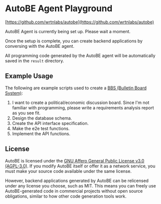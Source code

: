 # AutoBE Agent Playground

[https://github.com/wrtnlabs/autobe](https://github.com/wrtnlabs/autobe)

AutoBE Agent is currently being set up. Please wait a moment.

Once the setup is complete, you can create backend applications by conversing with the AutoBE agent.

All programming code generated by the AutoBE agent will be automatically saved in the `result` directory.

## Example Usage

The following are example scripts used to create a [BBS (Bulletin Board System)](https://stackblitz.com/github/wrtnlabs/autobe-example-bbs):

1. I want to create a political/economic discussion board. Since I'm not familiar with programming, please write a requirements analysis report as you see fit.
2. Design the database schema.
3. Create the API interface specification.
4. Make the e2e test functions.
5. Implement the API functions.

## License

AutoBE is licensed under the [GNU Affero General Public License v3.0 (AGPL-3.0)](https://github.com/wrtnlabs/autobe/?tab=AGPL-3.0-1-ov-file#readme). If you modify AutoBE itself or offer it as a network service, you must make your source code available under the same license.

However, backend applications generated by AutoBE can be relicensed under any license you choose, such as MIT. This means you can freely use AutoBE-generated code in commercial projects without open source obligations, similar to how other code generation tools work.
